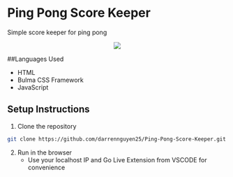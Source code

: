 # Ping Pong Score Keeper

Simple score keeper for ping pong

<p align="center">
    <img src="https://i.postimg.cc/BvqYb02z/image.png">
</p>

##Languages Used

- HTML
- Bulma CSS Framework
- JavaScript

## Setup Instructions

1. Clone the repository

```bash
git clone https://github.com/darrennguyen25/Ping-Pong-Score-Keeper.git
```

2. Run in the browser
   - Use your localhost IP and Go Live Extension from VSCODE for convenience
